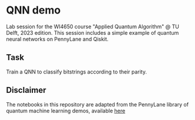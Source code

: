 # QNN demo
Lab session for the WI4650 course "Applied Quantum Algorithm" @ TU Delft, 2023 edition.
This session includes a simple example of quantum neural networks on PennyLane and Qiskit.

## Task
Train a QNN to classify bitstrings according to their parity.

## Disclaimer
The notebooks in this repository are adapted from the PennyLane library of
quantum machine learning demos, available
[here](https://pennylane.ai/qml/demos_qml.html)
